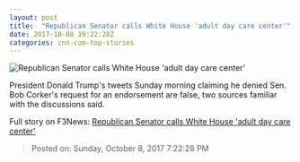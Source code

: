 ```yaml
---
layout: post
title:  "Republican Senator calls White House 'adult day care center'"
date: 2017-10-08 19:22:28Z
categories: cnn-com-top-stories
---
```


![Republican Senator calls White House 'adult day care center'](http://i2.cdn.cnn.com/cnnnext/dam/assets/170629142805-sen-bob-corker-may-10-2017-super-tease.jpg)

President Donald Trump's tweets Sunday morning claiming he denied Sen. Bob Corker's request for an endorsement are false, two sources familiar with the discussions said.


Full story on F3News: [Republican Senator calls White House 'adult day care center'](http://www.f3nws.com/n/KmCUJE)

> Posted on: Sunday, October 8, 2017 7:22:28 PM
